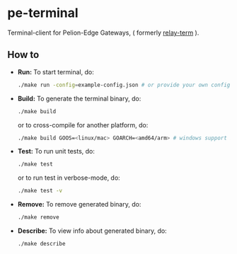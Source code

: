 # pe-terminal

Terminal-client for Pelion-Edge Gateways, ( formerly [relay-term](https://github.com/PelionIoT/edge-node-modules/tree/master/relay-term) ).

## How to

- **Run:** To start terminal, do:
  ```bash
  ./make run -config=example-config.json # or provide your own config.json
  ```
- **Build:** To generate the terminal binary, do:
  ```bash
  ./make build
  ```
  or to cross-compile for another platform, do:
  ```bash
  ./make build GOOS=<linux/mac> GOARCH=<amd64/arm> # windows support is not tested
  ```
- **Test:** To run unit tests, do:
  ```bash
  ./make test
  ```
  or to run test in verbose-mode, do:
  ```bash
  ./make test -v
  ```
- **Remove:** To remove generated binary, do:
  ```bash
  ./make remove
  ```
- **Describe:** To view info about generated binary, do:
  ```bash
  ./make describe
  ```